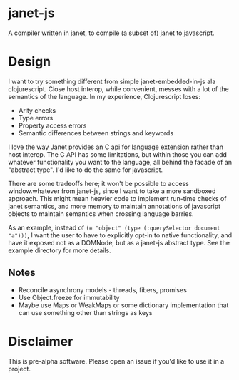 # janet-js

A compiler written in janet, to compile (a subset of) janet to javascript.

# Design

I want to try something different from simple janet-embedded-in-js ala clojurescript. Close host interop, while convenient, messes with a lot of the semantics of the language. In my experience, Clojurescript loses:

- Arity checks
- Type errors
- Property access errors
- Semantic differences between strings and keywords

I love the way Janet provides an C api for language extension rather than host interop. The C API has some limitations, but within those you can add whatever functionality you want to the language, all behind the facade of an "abstract type". I'd like to do the same for javascript.

There are some tradeoffs here; it won't be possible to access window.whatever from janet-js, since I want to take a more sandboxed approach. This might mean heavier code to implement run-time checks of janet semantics, and more memory to maintain annotations of javascript objects to maintain semantics when crossing language barries.

As an example, instead of `(= "object" (type (:querySelector document "a")))`, I want the user to have to explicitly opt-in to native functionality, and have it exposed not as a DOMNode, but as a janet-js abstract type. See the example directory for more details.

## Notes

- Reconcile asynchrony models - threads, fibers, promises
- Use Object.freeze for immutability
- Maybe use Maps or WeakMaps or some dictionary implementation that can use something other than strings as keys

# Disclaimer

This is pre-alpha software. Please open an issue if you'd like to use it in a project.
